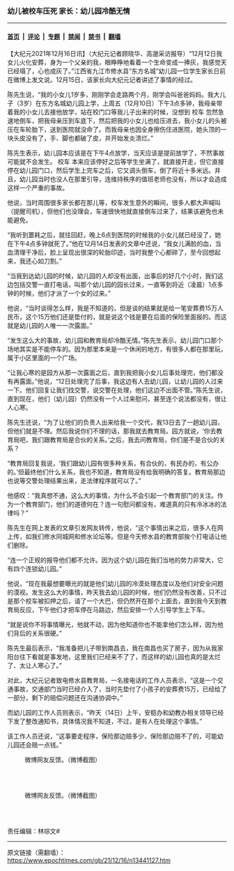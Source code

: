 ### 幼儿被校车压死 家长：幼儿园冷酷无情

---

#### [首页](../../../..?n13441127) &nbsp;|&nbsp; [评论](../../../../../epoch-comment?n13441127) &nbsp;|&nbsp; [专题](../../../../../epoch-special?n13441127) &nbsp;|&nbsp; [禁闻](../../../../../epoch-news?n13441127) &nbsp;|&nbsp; [禁书](../../../../../books?n13441127) &nbsp;|&nbsp; [翻墙](https://github.com/gfw-breaker/nogfw/blob/master/README.md?n13441127)


<div class="post_content" id="artbody" itemprop="articleBody">
 <!-- article content begin -->
 <p>
  【大纪元2021年12月16日讯】（大纪元记者顾晓华、高邈采访报导）“12月12日我女儿火化安葬，身为一个父亲的我，眼睁睁地看着一个生命变成一捧灰，我感觉天已经塌了，心也成灰了。”江西省九江市修水县“东方名城”幼儿园一位学生家长日前在微博上发文说。12月15日，该家长向大纪元记者讲述了事情的经过。
 </p>
 <p>
  陈先生说，“我的小女儿1岁多，刚刚学会走路两个月，刚学会叫爸爸妈妈。我大儿子（3岁）在东方名城幼儿园上学，上周五（12月10日）下午3点多钟，我母亲带着我的小女儿去接他放学，站在校门口等我儿子出来的时候，没想到
  <ok href="https://www.epochtimes.com/gb/tag/%E6%A0%A1%E8%BD%A6.html">
   校车
  </ok>
  忽然急速地倒车，把我母亲压到车底下，然后把我的小女儿也给压进去，我小女儿的头被压在车轮胎下，送到医院就没命了。而我母亲也因全身擦伤住进医院，她头顶的一块头皮没有了，手、脚也都破了皮，并开始发炎溃烂。”
 </p>
 <p>
  陈先生表示，幼儿园本应该是在下午4点放学，当天应该是提前放学了，不然事故可能就不会发生。
  <ok href="https://www.epochtimes.com/gb/tag/%E6%A0%A1%E8%BD%A6.html">
   校车
  </ok>
  本来应该停好之后等学生坐满了，就直接开走，但它直接停在幼儿园门口，然后学生上完车之后，它又调头倒车，倒了将近十多米远。并且，幼儿园当时也没人在那里引导，连维持秩序的值班老师也没有，所以才会造成这样一个严重的事故。
 </p>
 <p>
  他说，当时周围很多家长都在那儿等，校车发生意外的瞬间，很多人都大声喊叫（提醒司机），但他们也没理会，车速很快地就直接倒车过来了，结果该避免也未能避免。
 </p>
 <p>
  “我听到噩耗之后，就往回赶，晚上6点到医院的时候我的小女儿就已经没了，她在下午4点多钟就死了。”他在12月14日发表的文章中还说，“我女儿满脸的血，当血清理干净后，脸上呈现出很深的轮胎印迹，当时我整个心都碎了，至今回想起来，我还心如刀割。”
 </p>
 <p>
  “当我到达幼儿园的时候，幼儿园的人却没有出面，出事后的好几个小时，我们这边包括交警一直打电话，叫那个幼儿园的园长过来，一直等到将近（凌晨）1点多钟的时候，他们才派了一个女的过来。”
 </p>
 <p>
  他说，“当时谈得怎么样，我是不知道的，但是谈的结果就是给一笔安葬费15万人民币，这个15万他们还是垫付的，就是说这个钱是要在后面的保险里面报的。而这就是幼儿园的人唯一一次露面。”
 </p>
 <p>
  “发生这么大的事故，幼儿园和教育局却冷酷无情。”陈先生表示，幼儿园门口那个场地其实是不能停车的。因为那里本来是一个休闲的地方，有很多人都在那里玩，属于小区里面的一个广场。
 </p>
 <p>
  “让我心寒的是园方从那一次露面之后，直到我把我小女儿后事处理完，他们都没有再露面。”他说，“12日处理完了后事，我这边有人去幼儿园，让幼儿园的人过来一下。他们回复让我们找交警，说交警在处理，他们这边不出面不管。”陈先生说，直到现在，他们（幼儿园）仍然没有一个人过来慰问，甚至连个说法都没有，很让人心寒。
 </p>
 <p>
  陈先生还说，“为了让他们的负责人出来给我一个交代，我13日去了一趟幼儿园，但他们就是不理。然后我说你们不理的话，那我就去教育局。园方就说，‘你去教育局吧，我们跟教育局是合伙的关系。’之后，我去问教育局，你们是不是合伙的关系？
 </p>
 <p>
  “教育局回复我说，‘我们跟幼儿园有很多种关系，有合伙的，有民办的，有公办的。’但最终他们什么关系，我也不知道，教育局没有给我明确的答复。教育局那边也说等交警处理结果出来，走法律程序就可以了。”
 </p>
 <p>
  他感叹：“我真想不通，这么大的事情，为什么不会引起一个教育部门的关注。作为一个教育部门，他们的道德何在？连一句慰问都没有，难道真的只有冷冰冰的法律吗？”
 </p>
 <p>
  陈先生在网上发表的文章引发网友转传，他说，“这个事情出来之后，很多人在网上传，如我们修水同城网和修水论坛等。但是今天修水县的教育部挨个打电话让他们删除。
 </p>
 <p>
  “连一个正规的报导他们都不允许。因为这个幼儿园在我们当地的势力非常大，它有四个连锁幼儿园。”
 </p>
 <p>
  他说，“现在我最想要曝光的就是他们幼儿园的冷漠处理态度以及他们对安全问题的漠视。发生这么大的事情，昨天我去幼儿园的时候，他们仍然没有改善，只不过是那个校车被扣押之后，请了一个大巴，但仍然开在那个上面去，直到我今天到教育局反应，下午他们才把车停在马路边，然后安排一个人引导学生上下车。
 </p>
 <p>
  “就是说你不将事情曝光，他就不动，因为他知道你也不能拿他们怎么样，因为他们背后的关系很硬。”
 </p>
 <p>
  陈先生最后表示，“我准备把儿子带到南昌去，我在南昌也买了房子，因为从我家阳台往下看就是事发地，这里我们已经来不了了，而这样的幼儿园也真的是太烂了、太让人寒心了。”
 </p>
 <p>
  对此，大纪元记者致电修水县教育局，一名接电话的工作人员表示，“这是一个交通事故，交通部门当时已经介入了，当时先垫付了小孩子的安葬费15万，已经给了一部分，剩下的赔偿问题还在沟通协调中。”
 </p>
 <p>
  而幼儿园的工作人员则表示，“昨天（14日）上午，安稳办和幼教办相关领导已经下发了整改通知书，具体情况我不知道，不过，是有人在处理这个事情。”
 </p>
 <p>
  该工作人员还说，“这事要走程序，保险那边赔多少，保险那边赔不了的，可能幼儿园还会赔一点钱。”
 </p>
 <figure aria-describedby="caption-attachment-13441136" class="wp-caption aligncenter" id="attachment_13441136" style="width: 450px">
  <ok href="https://i.epochtimes.com/assets/uploads/2021/12/id13441136-cfa3809c07d57b3664011bdafab66d2e.png" target="_blank">
   <img alt="" class="size-medium wp-image-13441136" src="https://i.epochtimes.com/assets/uploads/2021/12/id13441136-cfa3809c07d57b3664011bdafab66d2e-450x600.png"/>
  </ok>
  <br/><figcaption class="wp-caption-text" id="caption-attachment-13441136">
   微博网友反馈。（微博截图）
  </figcaption><br/>
 </figure><br/>
 <figure aria-describedby="caption-attachment-13441166" class="wp-caption aligncenter" id="attachment_13441166" style="width: 450px">
  <ok href="https://i.epochtimes.com/assets/uploads/2021/12/id13441166-8521b3448f595cdb1c23a0a7e1d65252.png" target="_blank">
   <img alt="" class="size-medium wp-image-13441166" src="https://i.epochtimes.com/assets/uploads/2021/12/id13441166-8521b3448f595cdb1c23a0a7e1d65252-450x396.png"/>
  </ok>
  <br/><figcaption class="wp-caption-text" id="caption-attachment-13441166">
   微博网友反馈。（微博截图）
  </figcaption><br/>
 </figure><br/>
 <p>
  责任编辑：林琮文#
 </p>
 <!-- article content end -->
 <div id="below_article_ad">
 </div>
</div>


---

原文链接（需翻墙）：https://www.epochtimes.com/gb/21/12/16/n13441127.htm